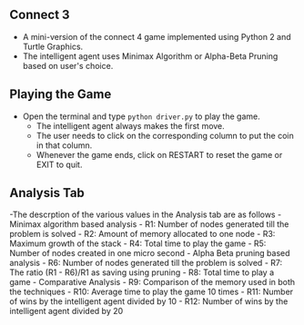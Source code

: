 ## Connect 3

- A mini-version of the connect 4 game implemented using Python 2 and Turtle Graphics.
- The intelligent agent uses Minimax Algorithm or Alpha-Beta Pruning based on user's choice.

## Playing the Game

- Open the terminal and type `python driver.py` to play the game.
	- The intelligent agent always makes the first move.
	- The user needs to click on the corresponding column to put the coin in that column.
	- Whenever the game ends, click on RESTART to reset the game or EXIT to quit.
	
## Analysis Tab

-The descrption of the various values in the Analysis tab are as follows
	- Minimax algorithm based analysis
	- R1: Number of nodes generated till the problem is solved
	- R2: Amount of memory allocated to one node
	- R3: Maximum growth of the stack
	- R4: Total time to play the game
	- R5: Number of nodes created in one micro second
	- Alpha Beta pruning based analysis
	- R6: Number of nodes generated till the problem is solved
	- R7: The ratio (R1 - R6)/R1 as saving using pruning
	- R8: Total time to play a game
	- Comparative Analysis
	- R9: Comparison of the memory used in both the techniques
	- R10: Average time to play the game 10 times
	- R11: Number of wins by the intelligent agent divided by 10
	- R12: Number of wins by the intelligent agent divided by 20
